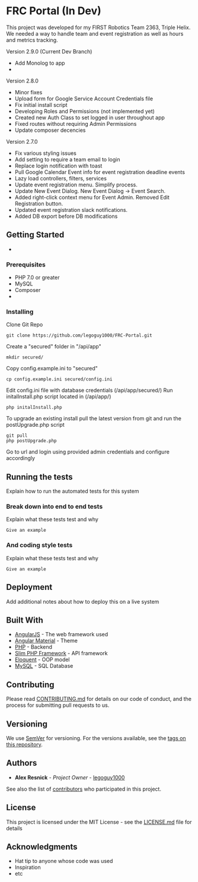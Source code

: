 # FRC Portal (In Dev)

This project was developed for my FIRST Robotics Team 2363, Triple Helix.  We needed a way to handle team and event registration as well as hours and metrics tracking.

Version 2.9.0 (Current Dev Branch)
* Add Monolog to app
* 

Version 2.8.0
* Minor fixes
* Upload form for Google Service Account Credentials file
* Fix initial install script
* Developing Roles and Permissions (not implemented yet)
* Created new Auth Class to set logged in user throughout app
* Fixed routes without requiring Admin Permissions
* Update composer decencies

Version 2.7.0
* Fix various styling issues
* Add setting to require a team email to login
* Replace login notification with toast
* Pull Google Calendar Event info for event registration deadline events
* Lazy load controllers, filters, services
* Update event registration menu.  Simplify process.
* Update New Event Dialog. New Event Dialog -> Event Search.
* Added right-click context menu for Event Admin.  Removed Edit Registration button.
* Updated event registration slack notifications.
* Added DB export before DB modifications


## Getting Started
*

### Prerequisites
* PHP 7.0 or greater
* MySQL
* Composer
*

### Installing
Clone Git Repo
```
git clone https://github.com/legoguy1000/FRC-Portal.git
```
Create a "secured" folder in "/api/app"
```
mkdir secured/
```
Copy config.example.ini to "secured"
```
cp config.example.ini secured/config.ini
```
Edit config.ini file with database credentials (/api/app/secured/)
Run initalInstall.php script located in (/api/app/)
```
php initalInstall.php
```
To upgrade an existing install pull the latest version from git and run the postUpgrade.php script
```
git pull
php postUpgrade.php
```
Go to url and login using provided admin credentials and configure accordingly

## Running the tests

Explain how to run the automated tests for this system

### Break down into end to end tests

Explain what these tests test and why

```
Give an example
```

### And coding style tests

Explain what these tests test and why

```
Give an example
```

## Deployment

Add additional notes about how to deploy this on a live system

## Built With

* [AngularJS](https://angularjs.org/) - The web framework used
* [Angular Material](https://material.angularjs.org) - Theme
* [PHP](https://php.net) - Backend
* [Slim PHP Framework](https://www.slimframework.com/) - API framework
* [Eloquent](https://laravel.com/docs/5.6/eloquent) - OOP model
* [MySQL](https://www.mysql.com/) - SQL Database

## Contributing

Please read [CONTRIBUTING.md](https://gist.github.com/PurpleBooth/b24679402957c63ec426) for details on our code of conduct, and the process for submitting pull requests to us.

## Versioning

We use [SemVer](http://semver.org/) for versioning. For the versions available, see the [tags on this repository](https://github.com/legoguy1000/FRC-Portal/tags).

## Authors

* **Alex Resnick** - *Project Owner* - [legoguy1000](https://github.com/legoguy1000)

See also the list of [contributors](https://github.com/your/project/contributors) who participated in this project.

## License

This project is licensed under the MIT License - see the [LICENSE.md](LICENSE.md) file for details

## Acknowledgments

* Hat tip to anyone whose code was used
* Inspiration
* etc

